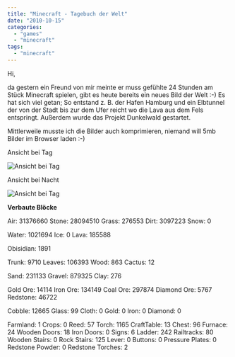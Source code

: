 ```yaml
---
title: "Minecraft - Tagebuch der Welt"
date: "2010-10-15"
categories: 
  - "games"
  - "minecraft"
tags: 
  - "minecraft"
---
```


Hi,

da gestern ein Freund von mir meinte er muss gefühlte 24 Stunden am Stück Minecraft spielen, gibt es heute bereits ein neues Bild der Welt :-) Es hat sich viel getan; So entstand z. B. der Hafen Hamburg und ein Elbtunnel der von der Stadt bis zur dem Ufer reicht wo die Lava aus dem Fels entspringt. Außerdem wurde das Projekt Dunkelwald gestartet.

Mittlerweile musste ich die Bilder auch komprimieren, niemand will 5mb Bilder im Browser laden :-)

Ansicht bei Tag

![Ansicht bei Tag](/blog/images//side2-day.jpg)

Ansicht bei Nacht

![Ansicht bei Tag](/blog/images//side2-night.jpg)


__Verbaute Blöcke__

Air: 31376660
Stone: 28094510
Grass: 276553
Dirt: 3097223
Snow: 0

Water: 1021694
Ice: 0
Lava: 185588

Obisidian: 1891

Trunk: 9710
Leaves: 106393
Wood: 863
Cactus: 12

Sand: 231133
Gravel: 879325
Clay: 276

Gold Ore: 14114
Iron Ore: 134149
Coal Ore: 297874
Diamond Ore: 5767
Redstone: 46722

Cobble: 12665
Glass: 99
Cloth: 0
Gold: 0
Iron: 0
Diamond: 0

Farmland: 1
Crops: 0
Reed: 57
Torch: 1165
CraftTable: 13
Chest: 96
Furnace: 24
Wooden Doors: 18
Iron Doors: 0
Signs: 6
Ladder: 242
Railtracks: 80
Wooden Stairs: 0
Rock Stairs: 125
Lever: 0
Buttons: 0
Pressure Plates: 0
Redstone Powder: 0
Redstone Torches: 2